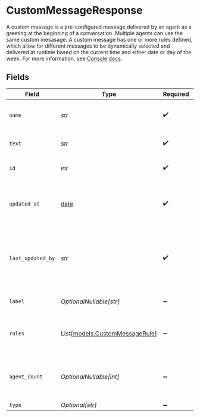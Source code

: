 # CustomMessageResponse

A custom message is a pre-configured message delivered by an agent as a greeting at the
beginning of a conversation. Multiple agents can use the same custom mesasage. A custom message
has one or more rules defined, which allow for different messages to be dynamically selected and
delivered at runtime based on the current time and either date or day of the week. For more
information, see [Console docs](https://docs.syllable.ai/Resources/Messages).


## Fields

| Field                                                                      | Type                                                                       | Required                                                                   | Description                                                                | Example                                                                    |
| -------------------------------------------------------------------------- | -------------------------------------------------------------------------- | -------------------------------------------------------------------------- | -------------------------------------------------------------------------- | -------------------------------------------------------------------------- |
| `name`                                                                     | *str*                                                                      | :heavy_check_mark:                                                         | The name of the custom message                                             |                                                                            |
| `text`                                                                     | *str*                                                                      | :heavy_check_mark:                                                         | The text of the custom message                                             |                                                                            |
| `id`                                                                       | *int*                                                                      | :heavy_check_mark:                                                         | The ID of the custom message                                               |                                                                            |
| `updated_at`                                                               | [date](https://docs.python.org/3/library/datetime.html#date-objects)       | :heavy_check_mark:                                                         | Timestamp of the most recent update to the custom message                  |                                                                            |
| `last_updated_by`                                                          | *str*                                                                      | :heavy_check_mark:                                                         | The email address of the user who most recently updated the custom message | user@email.com                                                             |
| `label`                                                                    | *OptionalNullable[str]*                                                    | :heavy_minus_sign:                                                         | The label of the custom message                                            |                                                                            |
| `rules`                                                                    | List[[models.CustomMessageRule](../models/custommessagerule.md)]           | :heavy_minus_sign:                                                         | Rules for time-specific message variants                                   |                                                                            |
| `agent_count`                                                              | *OptionalNullable[int]*                                                    | :heavy_minus_sign:                                                         | The number of agents using the custom message                              |                                                                            |
| `type`                                                                     | *Optional[str]*                                                            | :heavy_minus_sign:                                                         | N/A                                                                        |                                                                            |